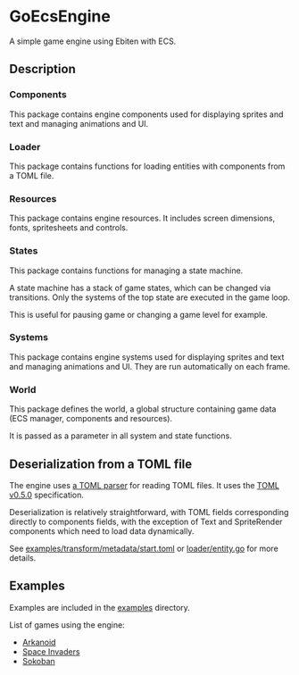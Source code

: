 # GoEcsEngine
A simple game engine using Ebiten with ECS.


## Description

### Components
This package contains engine components used for displaying sprites and text and managing animations and UI.

### Loader
This package contains functions for loading entities with components from a TOML file.

### Resources
This package contains engine resources. It includes screen dimensions, fonts, spritesheets and controls.

### States
This package contains functions for managing a state machine.

A state machine has a stack of game states, which can be changed via transitions. Only the systems of the top state are executed in the game loop.

This is useful for pausing game or changing a game level for example.

### Systems
This package contains engine systems used for displaying sprites and text and managing animations and UI. They are run automatically on each frame.

### World
This package defines the world, a global structure containing game data (ECS manager, components and resources).

It is passed as a parameter in all system and state functions.


## Deserialization from a TOML file
The engine uses [a TOML parser](https://github.com/pelletier/go-toml) for reading TOML files. It uses the [TOML v0.5.0](https://github.com/toml-lang/toml/blob/master/versions/en/toml-v0.5.0.md) specification.

Deserialization is relatively straightforward, with TOML fields corresponding directly to components fields, with the exception of Text and SpriteRender components which need to load data dynamically.

See [examples/transform/metadata/start.toml](examples/transform/metadata/start.toml) or [loader/entity.go](loader/entity.go) for more details.


## Examples
Examples are included in the [examples](examples) directory.

List of games using the engine:
* [Arkanoid](https://github.com/x-hgg-x/arkanoid-go)
* [Space Invaders](https://github.com/x-hgg-x/space-invaders-go)
* [Sokoban](https://github.com/x-hgg-x/sokoban-go)
